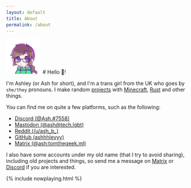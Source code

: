 ```yaml
---
layout: default
title: About
permalink: /about
---
```


<img width="96" class="nav-item avatar" src="/assets/ash.png">
# Hello 👋!

I'm Ashley (or Ash for short), and I'm a trans girl from the UK who goes by `she/they` pronouns. I make random [projects](/projects) with [Minecraft](https://minecraft.net/), [Rust](https://rust-lang.org/) and other things.

You can find me on quite a few platforms, such as the following:
- <i class="fab fa-discord"></i>  [Discord (@Ash.#7558)](https://discord.com/users/828168927762841601)
- <i class="fab fa-mastodon"></i> [Mastodon (@ash@tech.lgbt)](https://tech.lgbt/@ash)
- <i class="fab fa-reddit"></i>   [Reddit (/u/ash_b_)](https://reddit.com/u/ash_b_)
- <i class="fab fa-github"></i>   [GitHub (ashhhleyyy)](https://github.com/ashhhleyyy)
- [Matrix (@ash:tomthegeek.ml)](https://matrix.to/#/@ash:tomthegeek.ml)

I also have some accounts under my old name (that I try to avoid sharing), including old projects and things, so send me a message on [Matrix](https://matrix.to/#/@ash:tomthegeek.ml) or [Discord](https://discord.com/users/828168927762841601) if you are interested.

{% include nowplaying.html %}
